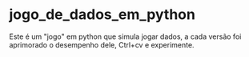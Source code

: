 # jogo_de_dados_em_python
Este é um "jogo" em python que simula  jogar dados,
a cada versão foi aprimorado o desempenho dele, 
Ctrl+cv e experimente.
